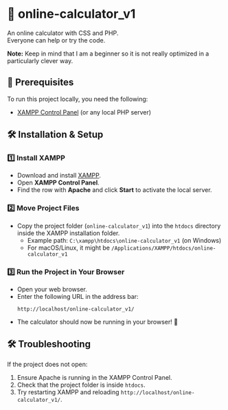 

# 🧮 online-calculator_v1  
An online calculator with CSS and PHP.  
Everyone can help or try the code.  

**Note:** Keep in mind that I am a beginner so it is not really optimized in a particularly clever way.  

## 🚀 Prerequisites  
To run this project locally, you need the following:  

- [XAMPP Control Panel](https://www.apachefriends.org/download.html) (or any local PHP server)  

## 🛠 Installation & Setup  

### 1️⃣ Install XAMPP  
- Download and install [XAMPP](https://www.apachefriends.org/download.html).  
- Open **XAMPP Control Panel**.  
- Find the row with **Apache** and click **Start** to activate the local server.  

### 2️⃣ Move Project Files  
- Copy the project folder (`online-calculator_v1`) into the `htdocs` directory inside the XAMPP installation folder.  
  - Example path: `C:\xampp\htdocs\online-calculator_v1` (on Windows)  
  - For macOS/Linux, it might be `/Applications/XAMPP/htdocs/online-calculator_v1`  

### 3️⃣ Run the Project in Your Browser  
- Open your web browser.  
- Enter the following URL in the address bar:  
  ```
  http://localhost/online-calculator_v1/
  ```
- The calculator should now be running in your browser! 🎉  

## 🛠 Troubleshooting  
If the project does not open:  
1. Ensure Apache is running in the XAMPP Control Panel.  
2. Check that the project folder is inside `htdocs`.  
3. Try restarting XAMPP and reloading `http://localhost/online-calculator_v1/`.  
